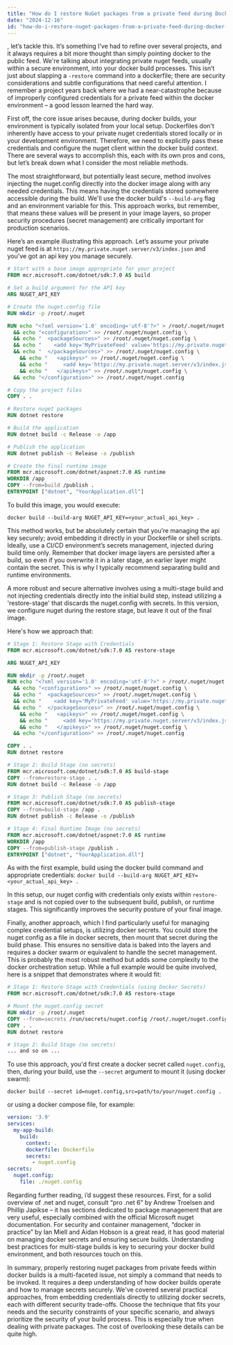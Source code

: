 ```yaml
---
title: "How do I restore NuGet packages from a private feed during Docker builds?"
date: "2024-12-16"
id: "how-do-i-restore-nuget-packages-from-a-private-feed-during-docker-builds"
---
```


, let’s tackle this. It’s something I’ve had to refine over several projects, and it always requires a bit more thought than simply pointing docker to the public feed. We're talking about integrating private nuget feeds, usually within a secure environment, into your docker build processes. This isn’t just about slapping a `-restore` command into a dockerfile; there are security considerations and subtle configurations that need careful attention. I remember a project years back where we had a near-catastrophe because of improperly configured credentials for a private feed within the docker environment – a good lesson learned the hard way.

First off, the core issue arises because, during docker builds, your environment is typically isolated from your local setup. Dockerfiles don't inherently have access to your private nuget credentials stored locally or in your development environment. Therefore, we need to explicitly pass these credentials and configure the nuget client within the docker build context. There are several ways to accomplish this, each with its own pros and cons, but let’s break down what I consider the most reliable methods.

The most straightforward, but potentially least secure, method involves injecting the nuget.config directly into the docker image along with any needed credentials. This means having the credentials stored somewhere accessible during the build. We'll use the docker build's `--build-arg` flag and an environment variable for this. This approach works, but remember, that means these values will be present in your image layers, so proper security procedures (secret management) are critically important for production scenarios.

Here’s an example illustrating this approach. Let’s assume your private nuget feed is at `https://my.private.nuget.server/v3/index.json` and you've got an api key you manage securely.

```dockerfile
# Start with a base image appropriate for your project
FROM mcr.microsoft.com/dotnet/sdk:7.0 AS build

# Set a build argument for the API key
ARG NUGET_API_KEY

# Create the nuget.config file
RUN mkdir -p /root/.nuget

RUN echo "<?xml version='1.0' encoding='utf-8'?>" > /root/.nuget/nuget.config \
  && echo "<configuration>" >> /root/.nuget/nuget.config \
  && echo "  <packageSources>" >> /root/.nuget/nuget.config \
  && echo "    <add key='MyPrivateFeed' value='https://my.private.nuget.server/v3/index.json' />" >> /root/.nuget/nuget.config \
  && echo "  </packageSources>" >> /root/.nuget/nuget.config \
    && echo "   <apikeys>" >> /root/.nuget/nuget.config \
    && echo "     <add key='https://my.private.nuget.server/v3/index.json' value='${NUGET_API_KEY}' />" >> /root/.nuget/nuget.config \
    && echo "   </apikeys>" >> /root/.nuget/nuget.config \
  && echo "</configuration>" >> /root/.nuget/nuget.config

# Copy the project files
COPY . .

# Restore nuget packages
RUN dotnet restore

# Build the application
RUN dotnet build -c Release -o /app

# Publish the application
RUN dotnet publish -c Release -o /publish

# Create the final runtime image
FROM mcr.microsoft.com/dotnet/aspnet:7.0 AS runtime
WORKDIR /app
COPY --from=build /publish .
ENTRYPOINT ["dotnet", "YourApplication.dll"]
```

To build this image, you would execute:

`docker build --build-arg NUGET_API_KEY=<your_actual_api_key> .`

This method works, but be absolutely certain that you’re managing the api key securely; avoid embedding it directly in your Dockerfile or shell scripts. Ideally, use a CI/CD environment’s secrets management, injected during build time only. Remember that docker image layers are persisted after a build, so even if you overwrite it in a later stage, an earlier layer might contain the secret. This is why I typically recommend separating build and runtime environments.

A more robust and secure alternative involves using a multi-stage build and not injecting credentials directly into the initial build step, instead utilizing a 'restore-stage' that discards the nuget.config with secrets. In this version, we configure nuget during the restore stage, but leave it out of the final image.

Here's how we approach that:

```dockerfile
# Stage 1: Restore Stage with Credentials
FROM mcr.microsoft.com/dotnet/sdk:7.0 AS restore-stage

ARG NUGET_API_KEY

RUN mkdir -p /root/.nuget
RUN echo "<?xml version='1.0' encoding='utf-8'?>" > /root/.nuget/nuget.config \
  && echo "<configuration>" >> /root/.nuget/nuget.config \
  && echo "  <packageSources>" >> /root/.nuget/nuget.config \
  && echo "    <add key='MyPrivateFeed' value='https://my.private.nuget.server/v3/index.json' />" >> /root/.nuget/nuget.config \
  && echo "  </packageSources>" >> /root/.nuget/nuget.config \
    && echo "   <apikeys>" >> /root/.nuget/nuget.config \
    && echo "     <add key='https://my.private.nuget.server/v3/index.json' value='${NUGET_API_KEY}' />" >> /root/.nuget/nuget.config \
    && echo "   </apikeys>" >> /root/.nuget/nuget.config \
  && echo "</configuration>" >> /root/.nuget/nuget.config

COPY . .
RUN dotnet restore

# Stage 2: Build Stage (no secrets)
FROM mcr.microsoft.com/dotnet/sdk:7.0 AS build-stage
COPY --from=restore-stage . .
RUN dotnet build -c Release -o /app

# Stage 3: Publish Stage (no secrets)
FROM mcr.microsoft.com/dotnet/sdk:7.0 AS publish-stage
COPY --from=build-stage /app .
RUN dotnet publish -c Release -o /publish

# Stage 4: Final Runtime Image (no secrets)
FROM mcr.microsoft.com/dotnet/aspnet:7.0 AS runtime
WORKDIR /app
COPY --from=publish-stage /publish .
ENTRYPOINT ["dotnet", "YourApplication.dll"]
```
As with the first example, build using the docker build command and appropriate credentials: `docker build --build-arg NUGET_API_KEY=<your_actual_api_key> .`

In this setup, our nuget config with credentials only exists within `restore-stage` and is not copied over to the subsequent build, publish, or runtime stages. This significantly improves the security posture of your final image.

Finally, another approach, which I find particularly useful for managing complex credential setups, is utilizing docker secrets. You could store the nuget config as a file in docker secrets, then mount that secret during the build phase. This ensures no sensitive data is baked into the layers and requires a docker swarm or equivalent to handle the secret management. This is probably the most robust method but adds some complexity to the docker orchestration setup. While a full example would be quite involved, here is a snippet that demonstrates where it would fit:

```dockerfile
# Stage 1: Restore Stage with Credentials (using Docker Secrets)
FROM mcr.microsoft.com/dotnet/sdk:7.0 AS restore-stage

# Mount the nuget.config secret
RUN mkdir -p /root/.nuget
COPY --from=secrets /run/secrets/nuget.config /root/.nuget/nuget.config
COPY . .
RUN dotnet restore

# Stage 2: Build Stage (no secrets)
... and so on ...
```
To use this approach, you'd first create a docker secret called `nuget.config`, then, during your build, use the `--secret` argument to mount it (using docker swarm):

`docker build --secret id=nuget.config,src=path/to/your/nuget.config .`

or using a docker compose file, for example:

```yaml
version: '3.9'
services:
  my-app-build:
    build:
      context: .
      dockerfile: Dockerfile
      secrets:
        - nuget.config
secrets:
  nuget.config:
    file: ./nuget.config
```

Regarding further reading, i’d suggest these resources. First, for a solid overview of .net and nuget, consult “pro .net 6” by Andrew Troelsen and Phillip Japikse – it has sections dedicated to package management that are very useful, especially combined with the official Microsoft nuget documentation. For security and container management, “docker in practice” by Ian Miell and Aidan Hobson is a great read, it has good material on managing docker secrets and ensuring secure builds. Understanding best practices for multi-stage builds is key to securing your docker build environment, and both resources touch on this.

In summary, properly restoring nuget packages from private feeds within docker builds is a multi-faceted issue, not simply a command that needs to be invoked. It requires a deep understanding of how docker builds operate and how to manage secrets securely. We've covered several practical approaches, from embedding credentials directly to utilizing docker secrets, each with different security trade-offs. Choose the technique that fits your needs and the security constraints of your specific scenario, and always prioritize the security of your build process. This is especially true when dealing with private packages. The cost of overlooking these details can be quite high.
